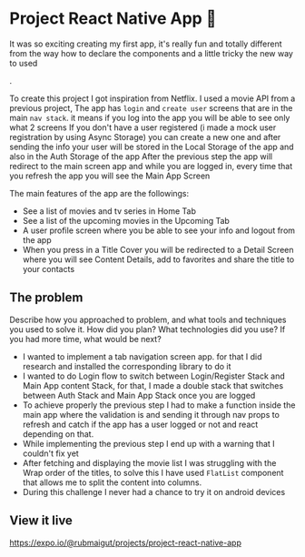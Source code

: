 # Project React Native App 📱

It was so exciting creating my first app, it's really fun and totally different from the way how to declare the components and a little tricky the new way to used <div>.

To create this project I got inspiration from Netflix. I used a movie API from a previous project,
The app has `login` and `create user` screens that are in the main `nav stack`. it means if you log into the app you will be able to see only what 2 screens
If you don't have a user registered (i made a mock user registration by using Async Storage) you can create a new one and after sending the info your user will be stored in the Local Storage of the app and also in the Auth Storage of the app
After the previous step the app will redirect to the main screen app and while you are logged in, every time that you refresh the app you will see the Main App Screen

The main features of the app are the followings:

- See a list of movies and tv series in Home Tab
- See a list of the upcoming movies in the Upcoming Tab
- A user profile screen where you be able to see your info and logout from the app
- When you press in a Title Cover you will be redirected to a Detail Screen where you will see Content Details, add to favorites and share the title to your contacts

## The problem

Describe how you approached to problem, and what tools and techniques you used to solve it. How did you plan? What technologies did you use? If you had more time, what would be next?

- I wanted to implement a tab navigation screen app. for that I did research and installed the corresponding library to do it
- I wanted to do Login flow to switch between Login/Register Stack and Main App content Stack, for that, I made a double stack that switches between Auth Stack and Main App Stack once you are logged
- To achieve properly the previous step I had to make a function inside the main app where the validation is and sending it through nav props to refresh and catch if the app has a user logged or not and react depending on that.
- While implementing the previous step I end up with a warning that I couldn't fix yet
- After fetching and displaying the movie list I was struggling with the Wrap order of the titles, to solve this I have used `FlatList` component that allows me to split the content into columns.
- During this challenge I never had a chance to try it on android devices

## View it live

https://expo.io/@rubmaigut/projects/project-react-native-app
